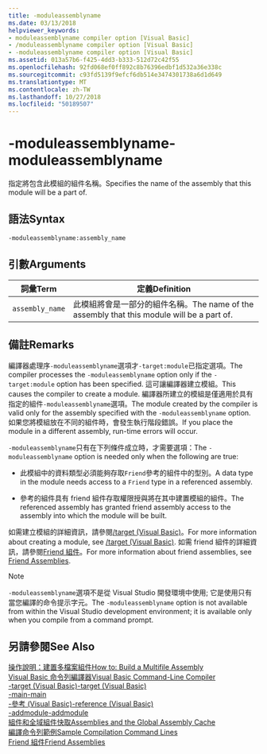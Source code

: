 ```yaml
---
title: -moduleassemblyname
ms.date: 03/13/2018
helpviewer_keywords:
- moduleassemblyname compiler option [Visual Basic]
- /moduleassemblyname compiler option [Visual Basic]
- -moduleassemblyname compiler option [Visual Basic]
ms.assetid: 013a57b6-f425-4dd3-b333-512d72c42f55
ms.openlocfilehash: 92fd068ef0ff892c8b76396edbf1d532a36e338c
ms.sourcegitcommit: c93fd5139f9efcf6db514e3474301738a6d1d649
ms.translationtype: MT
ms.contentlocale: zh-TW
ms.lasthandoff: 10/27/2018
ms.locfileid: "50189507"
---
```

# <a name="-moduleassemblyname"></a><span data-ttu-id="43baa-102">-moduleassemblyname</span><span class="sxs-lookup"><span data-stu-id="43baa-102">-moduleassemblyname</span></span>
<span data-ttu-id="43baa-103">指定將包含此模組的組件名稱。</span><span class="sxs-lookup"><span data-stu-id="43baa-103">Specifies the name of the assembly that this module will be a part of.</span></span>  
  
## <a name="syntax"></a><span data-ttu-id="43baa-104">語法</span><span class="sxs-lookup"><span data-stu-id="43baa-104">Syntax</span></span>  
  
```  
-moduleassemblyname:assembly_name  
```  
  
## <a name="arguments"></a><span data-ttu-id="43baa-105">引數</span><span class="sxs-lookup"><span data-stu-id="43baa-105">Arguments</span></span>  
  
|<span data-ttu-id="43baa-106">詞彙</span><span class="sxs-lookup"><span data-stu-id="43baa-106">Term</span></span>|<span data-ttu-id="43baa-107">定義</span><span class="sxs-lookup"><span data-stu-id="43baa-107">Definition</span></span>|  
|---|---|  
|`assembly_name`|<span data-ttu-id="43baa-108">此模組將會是一部分的組件名稱。</span><span class="sxs-lookup"><span data-stu-id="43baa-108">The name of the assembly that this module will be a part of.</span></span>|  
  
## <a name="remarks"></a><span data-ttu-id="43baa-109">備註</span><span class="sxs-lookup"><span data-stu-id="43baa-109">Remarks</span></span>  
 <span data-ttu-id="43baa-110">編譯器處理序`-moduleassemblyname`選項才`-target:module`已指定選項。</span><span class="sxs-lookup"><span data-stu-id="43baa-110">The compiler processes the `-moduleassemblyname` option only if the `-target:module` option has been specified.</span></span> <span data-ttu-id="43baa-111">這可讓編譯器建立模組。</span><span class="sxs-lookup"><span data-stu-id="43baa-111">This causes the compiler to create a module.</span></span> <span data-ttu-id="43baa-112">編譯器所建立的模組是僅適用於具有指定的組件`-moduleassemblyname`選項。</span><span class="sxs-lookup"><span data-stu-id="43baa-112">The module created by the compiler is valid only for the assembly specified with the `-moduleassemblyname` option.</span></span> <span data-ttu-id="43baa-113">如果您將模組放在不同的組件時，會發生執行階段錯誤。</span><span class="sxs-lookup"><span data-stu-id="43baa-113">If you place the module in a different assembly, run-time errors will occur.</span></span>  
  
 <span data-ttu-id="43baa-114">`-moduleassemblyname`只有在下列條件成立時，才需要選項：</span><span class="sxs-lookup"><span data-stu-id="43baa-114">The `-moduleassemblyname` option is needed only when the following are true:</span></span>  
  
-   <span data-ttu-id="43baa-115">此模組中的資料類型必須能夠存取`Friend`參考的組件中的型別。</span><span class="sxs-lookup"><span data-stu-id="43baa-115">A data type in the module needs access to a `Friend` type in a referenced assembly.</span></span>  
  
-   <span data-ttu-id="43baa-116">參考的組件具有 friend 組件存取權限授與將在其中建置模組的組件。</span><span class="sxs-lookup"><span data-stu-id="43baa-116">The referenced assembly has granted friend assembly access to the assembly into which the module will be built.</span></span>  
  
 <span data-ttu-id="43baa-117">如需建立模組的詳細資訊，請參閱[/target (Visual Basic)](../../../visual-basic/reference/command-line-compiler/target.md)。</span><span class="sxs-lookup"><span data-stu-id="43baa-117">For more information about creating a module, see [/target (Visual Basic)](../../../visual-basic/reference/command-line-compiler/target.md).</span></span> <span data-ttu-id="43baa-118">如需 friend 組件的詳細資訊，請參閱[Friend 組件](../../programming-guide/concepts/assemblies-gac/friend-assemblies.md)。</span><span class="sxs-lookup"><span data-stu-id="43baa-118">For more information about friend assemblies, see [Friend Assemblies](../../programming-guide/concepts/assemblies-gac/friend-assemblies.md).</span></span>  
  
> [!NOTE]
>  <span data-ttu-id="43baa-119">`-moduleassemblyname`選項不是從 Visual Studio 開發環境中使用; 它是使用只有當您編譯的命令提示字元。</span><span class="sxs-lookup"><span data-stu-id="43baa-119">The `-moduleassemblyname` option is not available from within the Visual Studio development environment; it is available only when you compile from a command prompt.</span></span>  
  
## <a name="see-also"></a><span data-ttu-id="43baa-120">另請參閱</span><span class="sxs-lookup"><span data-stu-id="43baa-120">See Also</span></span>  
 [<span data-ttu-id="43baa-121">操作說明：建置多檔案組件</span><span class="sxs-lookup"><span data-stu-id="43baa-121">How to: Build a Multifile Assembly</span></span>](../../../framework/app-domains/how-to-build-a-multifile-assembly.md)  
 [<span data-ttu-id="43baa-122">Visual Basic 命令列編譯器</span><span class="sxs-lookup"><span data-stu-id="43baa-122">Visual Basic Command-Line Compiler</span></span>](../../../visual-basic/reference/command-line-compiler/index.md)  
 [<span data-ttu-id="43baa-123">-target (Visual Basic)</span><span class="sxs-lookup"><span data-stu-id="43baa-123">-target (Visual Basic)</span></span>](../../../visual-basic/reference/command-line-compiler/target.md)  
 [<span data-ttu-id="43baa-124">-main</span><span class="sxs-lookup"><span data-stu-id="43baa-124">-main</span></span>](../../../visual-basic/reference/command-line-compiler/main.md)  
 [<span data-ttu-id="43baa-125">-參考 (Visual Basic)</span><span class="sxs-lookup"><span data-stu-id="43baa-125">-reference (Visual Basic)</span></span>](../../../visual-basic/reference/command-line-compiler/reference.md)  
 [<span data-ttu-id="43baa-126">-addmodule</span><span class="sxs-lookup"><span data-stu-id="43baa-126">-addmodule</span></span>](../../../visual-basic/reference/command-line-compiler/addmodule.md)  
 [<span data-ttu-id="43baa-127">組件和全域組件快取</span><span class="sxs-lookup"><span data-stu-id="43baa-127">Assemblies and the Global Assembly Cache</span></span>](../../../visual-basic/programming-guide/concepts/assemblies-gac/index.md)  
 [<span data-ttu-id="43baa-128">編譯命令列範例</span><span class="sxs-lookup"><span data-stu-id="43baa-128">Sample Compilation Command Lines</span></span>](../../../visual-basic/reference/command-line-compiler/sample-compilation-command-lines.md)  
 [<span data-ttu-id="43baa-129">Friend 組件</span><span class="sxs-lookup"><span data-stu-id="43baa-129">Friend Assemblies</span></span>](../../programming-guide/concepts/assemblies-gac/friend-assemblies.md)
